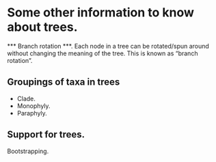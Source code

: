 # Some other information to know about trees. 

*** Branch rotation ***. Each node in a tree can be rotated/spun around without changing the meaning of the tree. This is known as “branch rotation”.

## Groupings of taxa in trees
* Clade.
* Monophyly.
* Paraphyly.

## Support for trees.
Bootstrapping.

